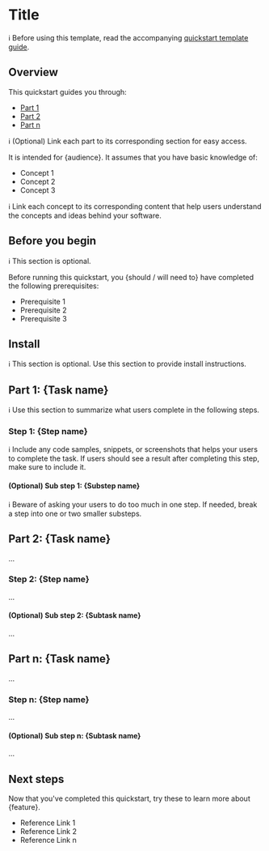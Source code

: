  

# Title

:information_source: Before using this template, read the accompanying [quickstart template guide](quickstart-template-guide.md).

## Overview

This quickstart guides you through:
- [Part 1](#part-1-taskname)
- [Part 2](#part-2-taskname)
- [Part n](#part-n-taskname)

:information_source: (Optional) Link each part to its corresponding section for easy access.

It is intended for {audience}. It assumes that you have basic knowledge of: 
- Concept 1
- Concept 2
- Concept 3 

:information_source: Link each concept to its corresponding content that help users understand the concepts and ideas behind your software. 

## Before you begin

:information_source: This section is optional.

Before running this quickstart, you {should / will need to} have completed the following prerequisites:

- Prerequisite 1
- Prerequisite 2
- Prerequisite 3
 
## Install

:information_source: This section is optional. Use this section to provide install instructions.

## Part 1: {Task name}

:information_source: Use this section to summarize what users complete in the following steps.

### Step 1: {Step name}

:information_source: Include any code samples, snippets, or screenshots that helps your users to complete the task. If users should see a result after completing this step, make sure to include it.

#### (Optional) Sub step 1: {Substep name}

:information_source: Beware of asking your users to do too much in one step. If needed, break a step into one or two smaller substeps.

## Part 2: {Task name}

...

### Step 2: {Step name}

...

#### (Optional) Sub step 2: {Subtask name}

...

## Part n: {Task name}

...

### Step n: {Step name}

...

#### (Optional) Sub step n: {Subtask name}

...

## Next steps

Now that you've completed this quickstart, try these to learn more about {feature}. 
- Reference Link 1
- Reference Link 2
- Reference Link n